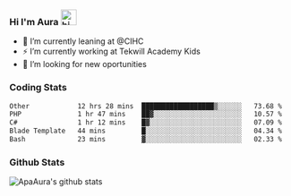 ### Hi I'm Aura <img src="https://user-images.githubusercontent.com/1303154/88677602-1635ba80-d120-11ea-84d8-d263ba5fc3c0.gif" width="28px" alt="hi">

- 🔭 I’m currently leaning at @CIHC
- ⚡ I’m currently working at Tekwill Academy Kids
- 🤔 I’m looking for new oportunities


### Coding Stats

<!--START_SECTION:waka-->

```txt
Other            12 hrs 28 mins  ██████████████████▒░░░░░░   73.68 %
PHP              1 hr 47 mins    ██▓░░░░░░░░░░░░░░░░░░░░░░   10.57 %
C#               1 hr 12 mins    █▓░░░░░░░░░░░░░░░░░░░░░░░   07.09 %
Blade Template   44 mins         █░░░░░░░░░░░░░░░░░░░░░░░░   04.34 %
Bash             23 mins         ▓░░░░░░░░░░░░░░░░░░░░░░░░   02.33 %
```

<!--END_SECTION:waka-->

### Github Stats

![ApaAura's github stats](https://github-readme-stats.vercel.app/api?username=ApaAura&count_private=true&theme=tokyonight&hide=contribs,prs)
